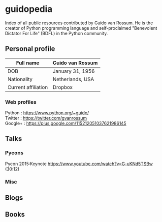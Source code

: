 # guidopedia
Index of all public resources contributed by Guido van Rossum.  He is the creator of Python programming language and self-proclaimed "Benevolent Dictator For Life" (BDFL) in the Python community.

## Personal profile
|Full name | Guido van Rossum |
|---|---|
|DOB| January 31, 1956 |
|Nationality | Netherlands, USA |
|Current affiliation | Dropbox |


### Web profiles
Python  :  https://www.python.org/~guido/  
Twitter :  https://twitter.com/gvanrossum  
Google+ :  https://plus.google.com/115212051037621986145  


## Talks

### Pycons
Pycon 2015:Keynote  https://www.youtube.com/watch?v=G-uKNd5TSBw (30:12)

### Misc


## Blogs


## Books


